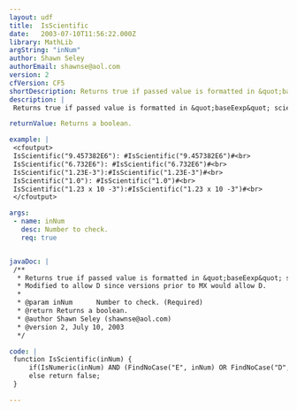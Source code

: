 ```yaml
---
layout: udf
title:  IsScientific
date:   2003-07-10T11:56:22.000Z
library: MathLib
argString: "inNum"
author: Shawn Seley
authorEmail: shawnse@aol.com
version: 2
cfVersion: CF5
shortDescription: Returns true if passed value is formatted in &quot;baseEexp&quot; scientific notation.
description: |
 Returns true if passed value is formatted in &quot;baseEexp&quot; scientific notation.

returnValue: Returns a boolean.

example: |
 <cfoutput>
 IsScientific("9.457382E6"): #IsScientific("9.457382E6")#<br>
 IsScientific("6.732E6"): #IsScientific("6.732E6")#<br>
 IsScientific("1.23E-3"):#IsScientific("1.23E-3")#<br>
 IsScientific("1.0"): #IsScientific("1.0")#<br>
 IsScientific("1.23 x 10 -3"):#IsScientific("1.23 x 10 -3")#<br>
 </cfoutput>

args:
 - name: inNum
   desc: Number to check.
   req: true


javaDoc: |
 /**
  * Returns true if passed value is formatted in &quot;baseEexp&quot; scientific notation.
  * Modified to allow D since versions prior to MX would allow D.
  * 
  * @param inNum      Number to check. (Required)
  * @return Returns a boolean. 
  * @author Shawn Seley (shawnse@aol.com) 
  * @version 2, July 10, 2003 
  */

code: |
 function IsScientific(inNum) {
     if(IsNumeric(inNum) AND (FindNoCase("E", inNum) OR FindNoCase("D",inNum))) return true;
     else return false;
 }

---
```


